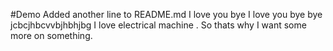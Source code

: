 #Demo
Added another line to README.md
I love you bye I love you bye bye jcbcjhbcvvbjhbhjbg
I love electrical machine . So thats why  I want some more on something.
